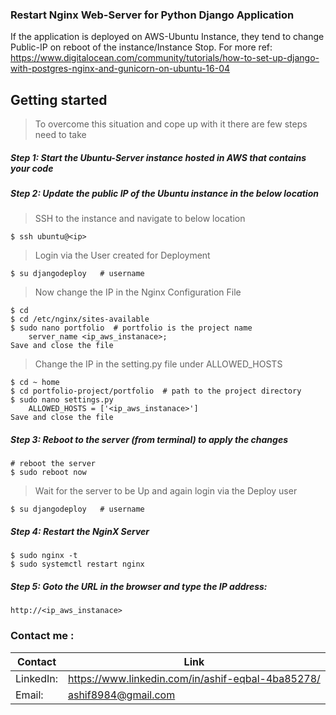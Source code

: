 ### Restart Nginx Web-Server for Python Django Application
If the application is deployed on AWS-Ubuntu Instance, they tend to change Public-IP on reboot of the instance/Instance Stop.
For more ref: https://www.digitalocean.com/community/tutorials/how-to-set-up-django-with-postgres-nginx-and-gunicorn-on-ubuntu-16-04

## Getting started

> To overcome this situation and cope up with it there are few steps need to take

##### Step 1: Start the Ubuntu-Server instance hosted in AWS that contains your code

##### Step 2: Update the public IP of the Ubuntu instance in the below location
>SSH to the instance and navigate to below location
```
$ ssh ubuntu@<ip>
```
>Login via the User created for Deployment
```
$ su djangodeploy   # username
```
> Now change the IP in the Nginx Configuration File
```
$ cd 
$ cd /etc/nginx/sites-available
$ sudo nano portfolio  # portfolio is the project name
    server_name <ip_aws_instanace>;
Save and close the file
```
> Change the IP in the setting.py file under ALLOWED_HOSTS
```
$ cd ~ home
$ cd portfolio-project/portfolio  # path to the project directory
$ sudo nano settings.py 
    ALLOWED_HOSTS = ['<ip_aws_instanace>']
Save and close the file
```
##### Step 3: Reboot to the server (from terminal) to apply the changes
``` 
# reboot the server
$ sudo reboot now
```
> Wait for the server to be Up and again login via the Deploy user
```
$ su djangodeploy   # username
```

##### Step 4: Restart the NginX Server
```
$ sudo nginx -t 
$ sudo systemctl restart nginx
```

##### Step 5: Goto the URL in the browser and type the IP address:

```
http://<ip_aws_instanace>
```
### Contact me :

Contact | Link
------------- | -------------
LinkedIn:  |https://www.linkedin.com/in/ashif-eqbal-4ba85278/
Email:  | ashif8984@gmail.com

